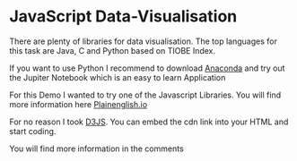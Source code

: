 # JavaScript Data-Visualisation

There are plenty of libraries for data visualisation. The top languages for this task are Java, C and Python based on TIOBE Index.

If you want to use Python I recommend to download [Anaconda](https://www.anaconda.com/products/distribution) and try out the Jupiter Notebook which is an easy to learn Application

For this Demo I wanted to try one of the Javascript Libraries. You will find more information here [Plainenglish.io](https://plainenglish.io/blog/27-javascript-data-visualization-libraries-for-2022-48400795d224)

For no reason I took [D3JS](https://d3js.org/). You can embed the cdn link into your HTML and start coding.

You will find more information in the comments
